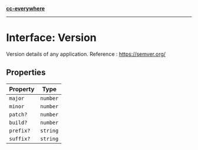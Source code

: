 [**cc-everywhere**](../../../../../index.md)

***

# Interface: Version

Version details of any application.
Reference : https://semver.org/

## Properties

| Property | Type |
| ------ | ------ |
| <a id="major"></a> `major` | `number` |
| <a id="minor"></a> `minor` | `number` |
| <a id="patch"></a> `patch?` | `number` |
| <a id="build"></a> `build?` | `number` |
| <a id="prefix"></a> `prefix?` | `string` |
| <a id="suffix"></a> `suffix?` | `string` |
